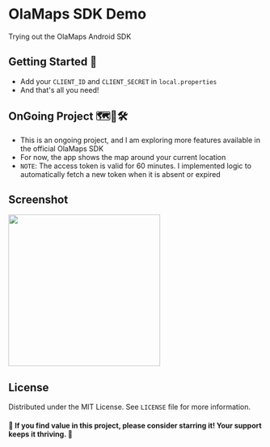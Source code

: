 # OlaMaps SDK Demo

Trying out the OlaMaps Android SDK

## Getting Started 👣

- Add your `CLIENT_ID` and `CLIENT_SECRET` in `local.properties`
- And that's all you need!

## OnGoing Project 🗺️📐🛠️


- This is an ongoing project, and I am exploring more features available in the official OlaMaps SDK
- For now, the app shows the map around your current location
- `NOTE`: The access token is valid for 60 minutes. I implemented logic to automatically fetch a new token when it is absent or expired

## Screenshot
<img src="https://github.com/its-me-debk007/ola-maps-sdk-demo/assets/81604986/d0ab80c3-89c6-4f60-a63d-d142f4044090" width="300">



## License

Distributed under the MIT License. See `LICENSE` file for more information.

#### 🌟 If you find value in this project, please consider starring it! Your support keeps it thriving. 🚀
